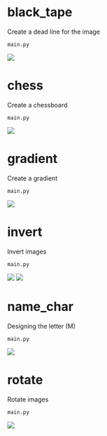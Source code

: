 # black_tape
Create a dead line for the image
```
main.py
```
![](https://github.com/Moein-Moatali-2006/Pylearn7/blob/main/Image%20Processing/Assignment%2026/black_tape/output.png)
# chess
Create a chessboard
```
main.py
```
![](https://github.com/Moein-Moatali-2006/Pylearn7/blob/main/Image%20Processing/Assignment%2026/chess/chess.png)
# gradient
Create a gradient
```
main.py
```
![](https://github.com/Moein-Moatali-2006/Pylearn7/blob/main/Image%20Processing/Assignment%2026/gradient/output.png)
# invert
Invert images
```
main.py
```
![](https://github.com/Moein-Moatali-2006/Pylearn7/blob/main/Image%20Processing/Assignment%2026/invert/man.png)
![](https://github.com/Moein-Moatali-2006/Pylearn7/blob/main/Image%20Processing/Assignment%2026/invert/woman.png)
# name_char
Designing the letter (M)
```
main.py
```
![](https://github.com/Moein-Moatali-2006/Pylearn7/blob/main/Image%20Processing/Assignment%2026/name_char/output_char.png)
# rotate
Rotate images
```
main.py
```
![](https://github.com/Moein-Moatali-2006/Pylearn7/blob/main/Image%20Processing/Assignment%2026/rotate/output.png)

